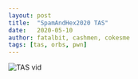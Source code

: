 ```yaml
---
layout: post
title:  "SpamAndHex2020 TAS"
date:   2020-05-10 
author: fatalbit, cashmen, cokesme
tags: [tas, orbs, pwn]
---
```


![TAS vid](/assets/img/fatalbit/sah-tas.gif)


